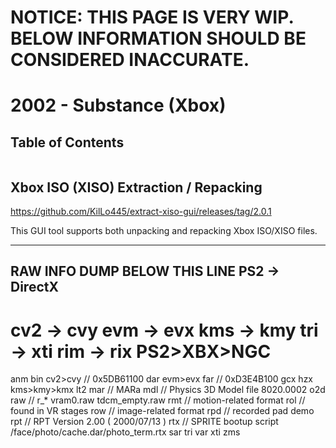 # NOTICE: THIS PAGE IS VERY WIP. BELOW INFORMATION SHOULD BE CONSIDERED INACCURATE.
# 2002 - Substance (Xbox)
## Table of Contents
```table-of-contents
```

## Xbox ISO (XISO) Extraction / Repacking
https://github.com/KilLo445/extract-xiso-gui/releases/tag/2.0.1

This GUI tool supports both unpacking and repacking Xbox ISO/XISO files.

------------------
RAW INFO DUMP BELOW THIS LINE
PS2 → DirectX
---------------
cv2 → cvy
evm → evx
kms → kmy
tri → xti
rim → rix
PS2>XBX>NGC
==========
anm
bin
cv2>cvy        // 0x5DB61100
dar
evm>evx
far            // 0xD3E4B100
gcx
hzx
kms>kmy>kmx
lt2
mar            // MARa
mdl            // Physics 3D Model file 8020.0002
o2d
raw            // r_* vram0.raw tdcm_empty.raw
rmt            // motion-related format
rol            // found in VR stages
row            // image-related format
rpd            // recorded pad demo
rpt            // RPT Version 2.00 ( 2000/07/13 )
rtx            // SPRITE bootup script /face/photo/cache.dar/photo_term.rtx
sar
tri
var
xti
zms

